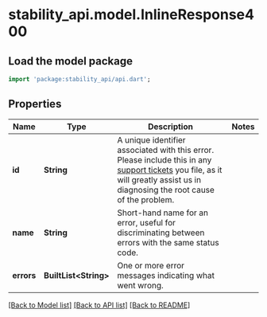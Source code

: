 # stability_api.model.InlineResponse400

## Load the model package
```dart
import 'package:stability_api/api.dart';
```

## Properties
Name | Type | Description | Notes
------------ | ------------- | ------------- | -------------
**id** | **String** | A unique identifier associated with this error. Please include this in any [support tickets](https://stabilityplatform.freshdesk.com/support/tickets/new)  you file, as it will greatly assist us in diagnosing the root cause of the problem. | 
**name** | **String** | Short-hand name for an error, useful for discriminating between errors with the same status code. | 
**errors** | **BuiltList&lt;String&gt;** | One or more error messages indicating what went wrong. | 

[[Back to Model list]](../README.md#documentation-for-models) [[Back to API list]](../README.md#documentation-for-api-endpoints) [[Back to README]](../README.md)


